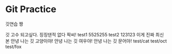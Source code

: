 # Git Practice

깃연습 짱

깃 고수 되고싶다.
징징댄적 없다 팍씨!
test1
5525255
test2
123123
이게 진짜 최신본
안녕 나는 깃 고양이야!
안녕 나는 깃 여우야!
안녕 나는 깃 문어야!
test/cat
test/oct test/fox
